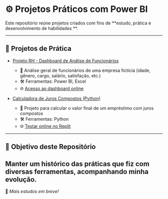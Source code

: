 
# ⚙️ Projetos Práticos com Power BI

Este repositório reúne projetos criados com fins de **estudo, prática e desenvolvimento de habilidades **.

---

## 🧪 Projetos de Prática

- [Projeto RH - Dashboard de Análise de Funcionários](https://github.com/Talhari1/projeto-rh)
  - 📌 Análise geral de funcionários de uma empresa fictícia (idade, gênero, cargo, salário, satisfação, etc.)
  - 🛠️ Ferramentas: Power BI, Excel
  - 🌐 [Acesso ao dashboard online](https://app.powerbi.com/view?r=eyJrIjoiNjU4YjMyOTgtYTBmMy00M2E2LWJjN2UtNzE2MmI3NDM3ZjBlIiwidCI6ImYzNDc5OTY4LTU3YTUtNDUyNS05MDUyLTlmODI5MGJmY2MxMyJ9)

- [Calculadora de Juros Compostos (Python)](https://github.com/Talhari1/Calculadora-de-Juros_Compostos)
  - 📌 Projeto para calcular o valor final de um empréstimo com juros compostos
  - 🛠️ Ferramentas: Python
  - 🌐 [Testar online no Replit](https://replit.com/@vinicius4511/ProjetoPython)

---

## 🧠 Objetivo deste Repositório

Manter um histórico das práticas que fiz com diversas ferramentas, acompanhando minha evolução.
---

🚀 *Mais estudos em breve!*
